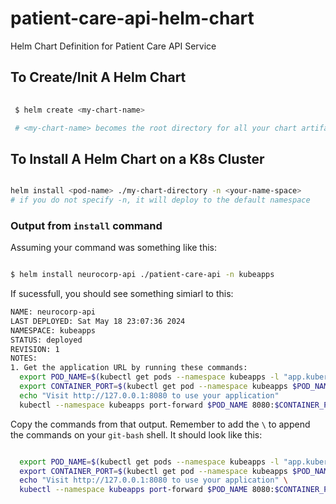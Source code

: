 # patient-care-api-helm-chart
Helm Chart Definition for Patient Care API Service

## To Create/Init A Helm Chart
```sh
 
 $ helm create <my-chart-name>

 # <my-chart-name> becomes the root directory for all your chart artifacts

```

## To Install A Helm Chart on a K8s Cluster
```sh

helm install <pod-name> ./my-chart-directory -n <your-name-space>
# if you do not specify -n, it will deploy to the default namespace

```

### Output from `install` command
Assuming your command was something like this:
```sh

$ helm install neurocorp-api ./patient-care-api -n kubeapps

```
If sucessfull, you should see something simiarl to this:
```sh
NAME: neurocorp-api
LAST DEPLOYED: Sat May 18 23:07:36 2024
NAMESPACE: kubeapps
STATUS: deployed
REVISION: 1
NOTES:
1. Get the application URL by running these commands:
  export POD_NAME=$(kubectl get pods --namespace kubeapps -l "app.kubernetes.io/name=patient-care-api,app.kubernetes.io/instance=neurocorp-api" -o jsonpath="{.items[0].metadata.name}")
  export CONTAINER_PORT=$(kubectl get pod --namespace kubeapps $POD_NAME -o jsonpath="{.spec.containers[0].ports[0].containerPort}")
  echo "Visit http://127.0.0.1:8080 to use your application"
  kubectl --namespace kubeapps port-forward $POD_NAME 8080:$CONTAINER_PORT

```

Copy the commands from that output. Remember to add the `\` to append the commands on your `git-bash` shell.  It should look like this:
```sh

  export POD_NAME=$(kubectl get pods --namespace kubeapps -l "app.kubernetes.io/name=patient-care-api,app.kubernetes.io/instance=neurocorp-api" -o jsonpath="{.items[0].metadata.name}") \
  export CONTAINER_PORT=$(kubectl get pod --namespace kubeapps $POD_NAME -o jsonpath="{.spec.containers[0].ports[0].containerPort}") \
  echo "Visit http://127.0.0.1:8080 to use your application" \
  kubectl --namespace kubeapps port-forward $POD_NAME 8080:$CONTAINER_PORT

```